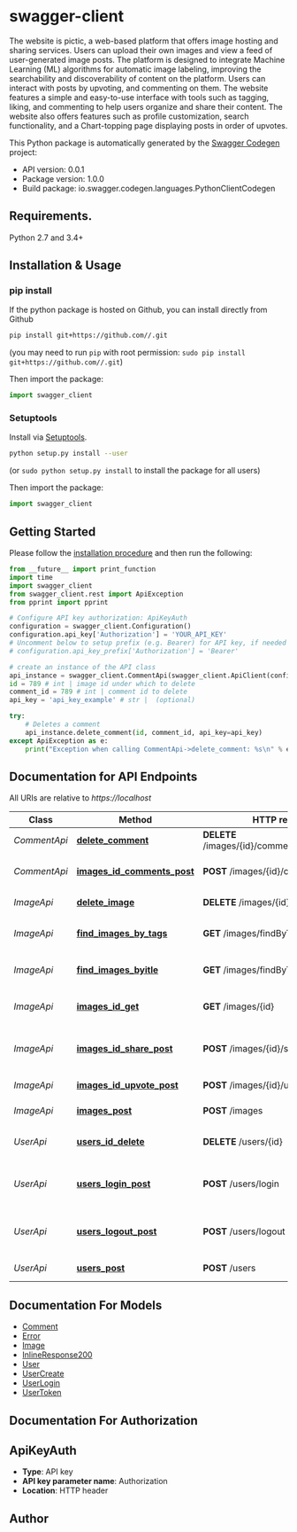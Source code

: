 # swagger-client
The website is pictic, a web-based platform that offers image hosting and sharing services. Users can upload their own images and view a feed of user-generated image posts. The platform is designed to integrate Machine Learning (ML) algorithms for automatic image labeling, improving the searchability and discoverability of content on the platform. Users can interact with posts by upvoting, and commenting on them. The website features a simple and easy-to-use interface with tools such as tagging, liking, and commenting to help users organize and share their content. The website also offers features such as profile customization, search functionality, and a Chart-topping page displaying posts in order of upvotes.

This Python package is automatically generated by the [Swagger Codegen](https://github.com/swagger-api/swagger-codegen) project:

- API version: 0.0.1
- Package version: 1.0.0
- Build package: io.swagger.codegen.languages.PythonClientCodegen

## Requirements.

Python 2.7 and 3.4+

## Installation & Usage
### pip install

If the python package is hosted on Github, you can install directly from Github

```sh
pip install git+https://github.com//.git
```
(you may need to run `pip` with root permission: `sudo pip install git+https://github.com//.git`)

Then import the package:
```python
import swagger_client 
```

### Setuptools

Install via [Setuptools](http://pypi.python.org/pypi/setuptools).

```sh
python setup.py install --user
```
(or `sudo python setup.py install` to install the package for all users)

Then import the package:
```python
import swagger_client
```

## Getting Started

Please follow the [installation procedure](#installation--usage) and then run the following:

```python
from __future__ import print_function
import time
import swagger_client
from swagger_client.rest import ApiException
from pprint import pprint

# Configure API key authorization: ApiKeyAuth
configuration = swagger_client.Configuration()
configuration.api_key['Authorization'] = 'YOUR_API_KEY'
# Uncomment below to setup prefix (e.g. Bearer) for API key, if needed
# configuration.api_key_prefix['Authorization'] = 'Bearer'

# create an instance of the API class
api_instance = swagger_client.CommentApi(swagger_client.ApiClient(configuration))
id = 789 # int | image id under which to delete
comment_id = 789 # int | comment id to delete
api_key = 'api_key_example' # str |  (optional)

try:
    # Deletes a comment
    api_instance.delete_comment(id, comment_id, api_key=api_key)
except ApiException as e:
    print("Exception when calling CommentApi->delete_comment: %s\n" % e)

```

## Documentation for API Endpoints

All URIs are relative to *https://localhost*

Class | Method | HTTP request | Description
------------ | ------------- | ------------- | -------------
*CommentApi* | [**delete_comment**](docs/CommentApi.md#delete_comment) | **DELETE** /images/{id}/comments/{comment_id} | Deletes a comment
*CommentApi* | [**images_id_comments_post**](docs/CommentApi.md#images_id_comments_post) | **POST** /images/{id}/comments | Add a comment to an image
*ImageApi* | [**delete_image**](docs/ImageApi.md#delete_image) | **DELETE** /images/{id} | Deletes an image
*ImageApi* | [**find_images_by_tags**](docs/ImageApi.md#find_images_by_tags) | **GET** /images/findByTags | Finds images by tags
*ImageApi* | [**find_images_byitle**](docs/ImageApi.md#find_images_byitle) | **GET** /images/findByTitle | Finds images by title
*ImageApi* | [**images_id_get**](docs/ImageApi.md#images_id_get) | **GET** /images/{id} | Get a specific image by ID
*ImageApi* | [**images_id_share_post**](docs/ImageApi.md#images_id_share_post) | **POST** /images/{id}/share | Get a shareable link to an image
*ImageApi* | [**images_id_upvote_post**](docs/ImageApi.md#images_id_upvote_post) | **POST** /images/{id}/upvote | Upvote an image
*ImageApi* | [**images_post**](docs/ImageApi.md#images_post) | **POST** /images | Upload a new image
*UserApi* | [**users_id_delete**](docs/UserApi.md#users_id_delete) | **DELETE** /users/{id} | Delete a user account
*UserApi* | [**users_login_post**](docs/UserApi.md#users_login_post) | **POST** /users/login | Log in to an existing user account
*UserApi* | [**users_logout_post**](docs/UserApi.md#users_logout_post) | **POST** /users/logout | Log out of the current user session
*UserApi* | [**users_post**](docs/UserApi.md#users_post) | **POST** /users | Create a new user


## Documentation For Models

 - [Comment](docs/Comment.md)
 - [Error](docs/Error.md)
 - [Image](docs/Image.md)
 - [InlineResponse200](docs/InlineResponse200.md)
 - [User](docs/User.md)
 - [UserCreate](docs/UserCreate.md)
 - [UserLogin](docs/UserLogin.md)
 - [UserToken](docs/UserToken.md)


## Documentation For Authorization


## ApiKeyAuth

- **Type**: API key
- **API key parameter name**: Authorization
- **Location**: HTTP header


## Author



